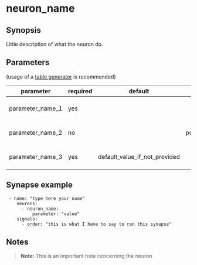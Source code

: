 # neuron_name

## Synopsis

Little description of what the neuron do.

## Parameters

(usage of a [table generator](http://www.tablesgenerator.com/markdown_tables) is recommended)

| parameter        | required | default                       | choices                           | comments                     |
|------------------|----------|-------------------------------|-----------------------------------|------------------------------|
| parameter_name_1 | yes      |                               |                                   | description of the parameter |
| parameter_name_2 | no       |                               | possible_value_1,possible_value_2 | description of the parameter |
| parameter_name_3 | yes      | default_value_if_not_provided |                                   | description of the parameter |


## Synapse example

```
 - name: "type here your name"
    neurons:      
      - neuron_name:
          parameter: "value"
    signals:
      - order: "this is what I have to say to run this synapse"
```


## Notes

> **Note:** This is an important note concerning the neuron
